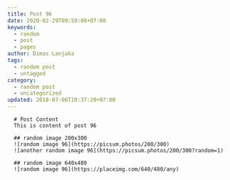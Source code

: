 ```yaml
---
title: Post 96
date: 2020-02-29T09:59:08+07:00
keywords:
  - random
  - post
  - pages
author: Dimas Lanjaka
tags:
  - random post
  - untagged
category:
  - random post
  - uncategorized
updated: 2018-07-06T10:37:20+07:00
---
```


      # Post Content
      This is content of post 96

      ## random image 200x300
      ![random image 96](https://picsum.photos/200/300)
      ![another random image 96](https://picsum.photos/200/300?random=1)

      ## random image 640x480
      ![random image 96](https://placeimg.com/640/480/any)
      
